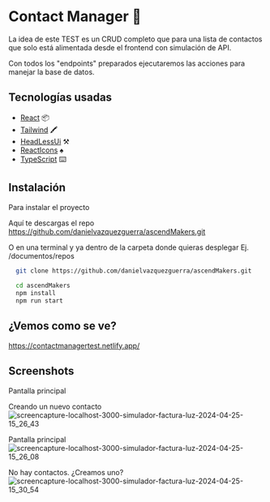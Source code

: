 
# Contact Manager 🚀

La idea de este TEST es un CRUD completo que para una lista de contactos que solo está alimentada desde el frontend con simulación de API. 

Con todos los "endpoints" preparados ejecutaremos las acciones para manejar la base de datos.
## Tecnologías usadas

 - [React](https://es.react.dev/) 📦
 - [Tailwind](https://tailwindcss.com/) 🖍
 - [HeadLessUi](https://headlessui.com/) ⚒
 - [ReactIcons](https://react-icons.github.io/react-icons/) ♠︎
 - [TypeScript](https://www.typescriptlang.org/) ⌨️

 


## Instalación

Para instalar el proyecto 


Aquí te descargas el repo
https://github.com/danielvazquezguerra/ascendMakers.git


O en una terminal y ya dentro de la carpeta donde quieras desplegar 
Ej. /documentos/repos

```bash
  git clone https://github.com/danielvazquezguerra/ascendMakers.git
  
  cd ascendMakers
  npm install
  npm run start
```

## ¿Vemos como se ve? 

https://contactmanagertest.netlify.app/

## Screenshots

Pantalla principal 


Creando un nuevo contacto
![screencapture-localhost-3000-simulador-factura-luz-2024-04-25-15_26_43](https://github.com/danielvazquezguerra/ascendMakers/assets/59047922/ebe2fc9f-6b66-4309-87db-1343f962d19b)

Pantalla principal
![screencapture-localhost-3000-simulador-factura-luz-2024-04-25-15_26_08](https://github.com/danielvazquezguerra/ascendMakers/assets/59047922/c05d6413-1739-44d2-ae5b-a228be730c39)

No hay contactos. ¿Creamos uno?
![screencapture-localhost-3000-simulador-factura-luz-2024-04-25-15_30_54](https://github.com/danielvazquezguerra/ascendMakers/assets/59047922/527679f7-e9b2-4cfa-b78b-ea92ca20c20a)









